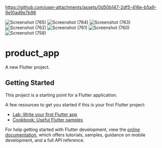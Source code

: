 

https://github.com/user-attachments/assets/0d50b147-2df5-416e-b5a9-9e10ad9e7b98

![Screenshot (765)](https://github.com/user-attachments/assets/7a536fb6-806a-4840-b8dd-26cd55104071)
![Screenshot (764)](https://github.com/user-attachments/assets/bf203385-36fc-448d-b448-6251868ce44f)
![Screenshot (763)](https://github.com/user-attachments/assets/76aad1eb-4461-4f8b-b839-25c0063193af)
![Screenshot (762)](https://github.com/user-attachments/assets/35c70b5d-25aa-4d7a-8aa6-81f5990f4c38)
![Screenshot (761)](https://github.com/user-attachments/assets/e45fe222-c5ec-4a76-9edb-e5a6dae3b41b)
![Screenshot (760)](https://github.com/user-attachments/assets/45d1cb4a-f282-4023-a4c7-42c3b3418886)
![Screenshot (758)](https://github.com/user-attachments/assets/8e9ce5d8-b7bf-46d6-95ab-9ebaf2adc6ff)
# product_app

A new Flutter project.

## Getting Started

This project is a starting point for a Flutter application.

A few resources to get you started if this is your first Flutter project:

- [Lab: Write your first Flutter app](https://docs.flutter.dev/get-started/codelab)
- [Cookbook: Useful Flutter samples](https://docs.flutter.dev/cookbook)

For help getting started with Flutter development, view the
[online documentation](https://docs.flutter.dev/), which offers tutorials,
samples, guidance on mobile development, and a full API reference.
